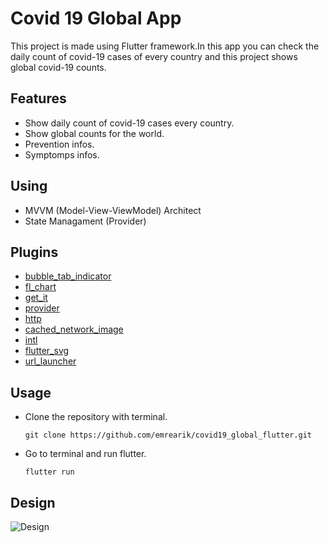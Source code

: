 # Covid 19 Global App

This project is made using Flutter framework.In this app you can check the daily count of covid-19 cases of every country and this project shows global covid-19 counts.

## Features

- Show daily count of covid-19 cases every country.
- Show global counts for the world.
- Prevention infos.
- Symptomps infos.

## Using
- MVVM (Model-View-ViewModel) Architect
- State Managament (Provider)

## Plugins

- [bubble_tab_indicator](https://pub.dev/packages/bubble_tab_indicator)
- [fl_chart](https://pub.dev/packages/fl_chart)
- [get_it](https://pub.dev/packages/get_it)
- [provider](https://pub.dev/packages/provider)
- [http](https://pub.dev/packages/http)
- [cached_network_image](https://pub.dev/packages/cached_network_image)
- [intl](https://pub.dev/packages/intl)
- [flutter_svg](https://pub.dev/packages/flutter_svg)
- [url_launcher](https://pub.dev/packages/url_launcher)

## Usage
 - Clone the repository with terminal.
   ```
   git clone https://github.com/emrearik/covid19_global_flutter.git
   ```
   
 - Go to terminal and run flutter.
   ```
   flutter run
   ```
   


## Design
![Design](https://i.imgur.com/YlHIiHr.jpeg "Design")
